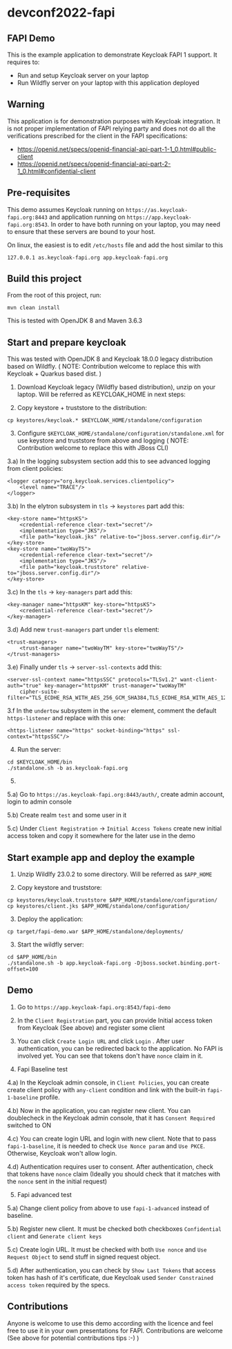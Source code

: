 # devconf2022-fapi

## FAPI Demo

This is the example application to demonstrate Keycloak FAPI 1 support. It requires to:
- Run and setup Keycloak server on your laptop
- Run Wildfly server on your laptop with this application deployed

## Warning

This application is for demonstration purposes with Keycloak integration. It is not proper implementation of FAPI relying party and
does not do all the verifications prescribed for the client in the FAPI specifications:
- https://openid.net/specs/openid-financial-api-part-1-1_0.html#public-client
- https://openid.net/specs/openid-financial-api-part-2-1_0.html#confidential-client


## Pre-requisites

This demo assumes Keycloak running on `https://as.keycloak-fapi.org:8443` and application running on `https://app.keycloak-fapi.org:8543`.
In order to have both running on your laptop, you may need to ensure that these servers are bound to your host.

On linux, the easiest is to edit `/etc/hosts` file and add the host similar to this
```
127.0.0.1 as.keycloak-fapi.org app.keycloak-fapi.org
``` 

## Build this project

From the root of this project, run:
```
mvn clean install
```
This is tested with OpenJDK 8 and Maven 3.6.3

## Start and prepare keycloak

This was tested with OpenJDK 8 and Keycloak 18.0.0 legacy distribution based on Wildfly.
( NOTE: Contribution welcome to replace this with Keycloak + Quarkus based dist. )

1) Download Keycloak legacy (Wildfly based distribution), unzip on your laptop. Will be referred as KEYCLOAK_HOME in next steps:

2) Copy keystore + truststore to the distribution:
```
cp keystores/keycloak.* $KEYCLOAK_HOME/standalone/configuration
```

3) Configure `$KEYCLOAK_HOME/standalone/configuration/standalone.xml` for use keystore and truststore from above and logging
( NOTE: Contribution welcome to replace this with JBoss CLI)

3.a) In the logging subsystem section add this to see advanced logging from client policies:
```
<logger category="org.keycloak.services.clientpolicy">
    <level name="TRACE"/>
</logger>
```

3.b) In the elytron subsystem in `tls` -> `keystores` part add this:
```
<key-store name="httpsKS">
    <credential-reference clear-text="secret"/>
    <implementation type="JKS"/>
    <file path="keycloak.jks" relative-to="jboss.server.config.dir"/>
</key-store>
<key-store name="twoWayTS">
    <credential-reference clear-text="secret"/>
    <implementation type="JKS"/>
    <file path="keycloak.truststore" relative-to="jboss.server.config.dir"/>
</key-store>
```

3.c) In the `tls` -> `key-managers` part add this:
```
<key-manager name="httpsKM" key-store="httpsKS">
    <credential-reference clear-text="secret"/>
</key-manager>
```

3.d) Add new `trust-managers` part under `tls` element:
```
<trust-managers>
    <trust-manager name="twoWayTM" key-store="twoWayTS"/>
</trust-managers>
```

3.e) Finally under `tls` -> `server-ssl-contexts` add this:
```
<server-ssl-context name="httpsSSC" protocols="TLSv1.2" want-client-auth="true" key-manager="httpsKM" trust-manager="twoWayTM"
    cipher-suite-filter="TLS_ECDHE_RSA_WITH_AES_256_GCM_SHA384,TLS_ECDHE_RSA_WITH_AES_128_GCM_SHA256,TLS_DHE_RSA_WITH_AES_128_GCM_SHA256,TLS_DHE_RSA_WITH_AES_256_GCM_SHA384"/>
```

3.f In the `undertow` subsystem in the `server` element, comment the default `https-listener` and replace with this one:
```
<https-listener name="https" socket-binding="https" ssl-context="httpsSSC"/>
```

4) Run the server:
```
cd $KEYCLOAK_HOME/bin
./standalone.sh -b as.keycloak-fapi.org
```

5) 
5.a) Go to `https://as.keycloak-fapi.org:8443/auth/`, create admin account, login to admin console

5.b) Create realm `test` and some user in it 

5.c) Under `Client Registration` -> `Initial Access Tokens` create new initial access token and copy it somewhere for the
later use in the demo 


## Start example app and deploy the example

1) Unzip Wildlfy 23.0.2 to some directory. Will be referred as `$APP_HOME`

2) Copy keystore and truststore:
```
cp keystores/keycloak.truststore $APP_HOME/standalone/configuration/
cp keystores/client.jks $APP_HOME/standalone/configuration/
```

3) Deploy the application:
```
cp target/fapi-demo.war $APP_HOME/standalone/deployments/
```

3) Start the wildfly server:
```
cd $APP_HOME/bin
./standalone.sh -b app.keycloak-fapi.org -Djboss.socket.binding.port-offset=100
```

## Demo

1) Go to `https://app.keycloak-fapi.org:8543/fapi-demo` 

2) In the `Client Registration` part, you can provide Initial access token from Keycloak (See above) and register some client

3) You can click `Create Login URL` and click `Login` . After user authentication, you can be redirected back to the application.
No FAPI is involved yet. You can see that tokens don't have `nonce` claim in it.

4) Fapi Baseline test

4.a) In the Keycloak admin console, in `Client Policies`, you can create create client policy with `any-client` condition and
link with the built-in `fapi-1-baseline` profile.

4.b) Now in the application, you can register new client. You can doublecheck in the Keycloak admin console, that it has `Consent Required` switched to ON

4.c) You can create login URL and login with new client. Note that to pass `fapi-1-baseline`, it is needed to check `Use Nonce param`
and `Use PKCE`. Otherwise, Keycloak won't allow login.

4.d) Authentication requires user to consent. After authentication, check that tokens have `nonce` claim (Ideally you should check that it matches with the
`nonce` sent in the initial request)

5) Fapi advanced test

5.a) Change client policy from above to use `fapi-1-advanced` instead of baseline.

5.b) Register new client. It must be checked both checkboxes `Confidential client` and `Generate client keys`

5.c) Create login URL. It must be checked with both `Use nonce` and `Use Request Object` to send stuff in signed request object.

5.d) After authentication, you can check by `Show Last Tokens` that access token has hash of it's certificate, due Keycloak used `Sender Constrained access token`
required by the specs.

## Contributions

Anyone is welcome to use this demo according with the licence and feel free to use it in your own presentations for FAPI.
Contributions are welcome (See above for potential contributions tips :-) )



